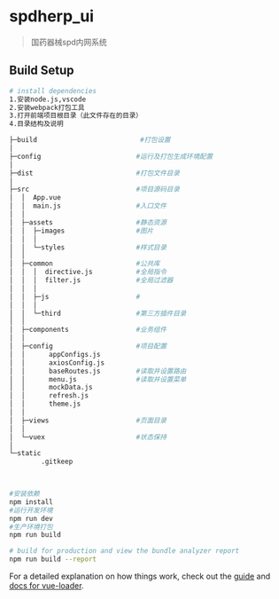 # spdherp_ui

> 国药器械spd内网系统

## Build Setup

``` bash
# install dependencies
1.安装node.js,vscode
2.安装webpack打包工具
3.打开前端项目根目录（此文件存在的目录）
4.目录结构及说明

├─build                          #打包设置
│      
├─config                        #运行及打包生成环境配置
│      
├─dist                          #打包文件目录
│              
├─src                           #项目源码目录
│  │  App.vue
│  │  main.js                   #入口文件
│  │  
│  ├─assets                     #静态资源
│  │  ├─images                  #图片
│  │  │      
│  │  └─styles                  #样式目录
│  │          
│  ├─common                     #公共库
│  │  │  directive.js           #全局指令
│  │  │  filter.js              #全局过滤器
│  │  │  
│  │  ├─js                      #
│  │  │      
│  │  └─third                   #第三方插件目录
│  │                      
│  ├─components                 #业务组件
│  │          
│  ├─config                     #项目配置
│  │      appConfigs.js
│  │      axiosConfig.js
│  │      baseRoutes.js         #读取并设置路由
│  │      menu.js               #读取并设置菜单
│  │      mockData.js         
│  │      refresh.js
│  │      theme.js
│  │      
│  ├─views                      #页面目录
│  │              
│  └─vuex                       #状态保持
│          
└─static
        .gitkeep
        


#安装依赖
npm install
#运行开发环境
npm run dev
#生产环境打包
npm run build

# build for production and view the bundle analyzer report
npm run build --report
```

For a detailed explanation on how things work, check out the [guide](http://vuejs-templates.github.io/webpack/) and [docs for vue-loader](http://vuejs.github.io/vue-loader).
